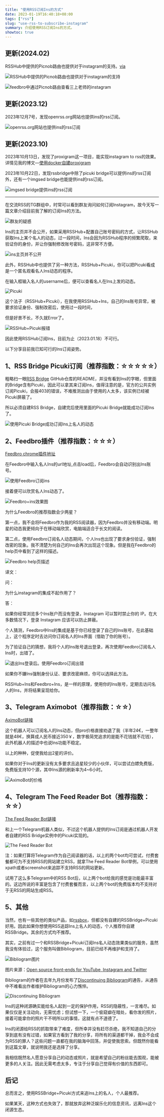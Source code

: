 ```yaml
---
title: "使用RSS订阅Ins的方式"
date: 2023-01-19T16:40:18+08:00
tags: ["rss"]
slug: "use-rss-to-subscribe-instagram"
summary: 介绍使用RSS订阅Ins的方式。
showtoc: true
---
```


## 更新(2024.02)

RSSHub中提供的Picnob路由也提供对于instagram的支持。[via](https://docs.rsshub.app/routes/social-media#instagram-user-profile-picnob)

![RSSHub中提供的Picnob路由也提供对于instagram的支持](https://cdn.sa.net/2024/02/27/7hruIfNO3n8RUka.webp)

![feedbro中通过Picnob路由查看三上老师的instagram](https://cdn.sa.net/2024/02/27/kYCmIMrsbUK4u3D.webp)

## 更新(2023.12)

2023年12月7号，发现openrss.org网站也提供ins的rss订阅。

![openrss.org网站也提供ins的rss订阅](https://vip2.loli.net/2023/12/07/FJt4L6NXl78BoT9.webp)

## 更新(2023.10)

2023年10月13日，发现了proxigram这一项目，能实现instagram to rss的效果。详情见我的博文—[使用docker自建proxigram](https://blog.gujiakai.top/2023/10/use-docker-compose-to-build-proxigram)

2023年10月22日，发现rssbridge中除了picuki bridge可以提供ins的rss订阅外，还有一个imgsed bridge也能提供ins的rss订阅。

![imgsed bridge提供ins的rss订阅](https://vip2.loli.net/2023/10/23/s7MJc2dyGCPbiat.webp)

---

在交流RSS的TG群组中，时常可以看到群友询问如何订阅Instagram，故今天写一篇文章介绍目前我了解的订阅Ins的方法。

![群友的疑惑](https://vip2.loli.net/2023/01/18/1meRb4o8FiLTSJf.webp)

Ins的主页并不会公开，如果采用RSSHub+配置自己账号密码的方式，让RSSHub获取Ins上某个名人的动态，过一段时间，Ins会因为RSSHub程序的频繁爬取，来验证你的身份，并让你强制修改账号密码，这非常不方便。

![ins主页并不公开](https://vip2.loli.net/2023/01/18/zaovHsDqYgcMC2F.webp)

此外，RSSHub中也提供了另一种方法，RSSHub+Picuki，你可以把Picuki看成是一个匿名观看名人Ins动态的程序。

在输入框输入名人的username后，便可以查看名人在Ins上发的动态。

![Picuki](https://vip2.loli.net/2023/01/18/k4TREtNXU6QmvpB.webp)

这个法子（RSSHub+Picuki），在我使用RSSHub+Ins，自己的Ins账号异常，被要求验证身份、强制改密后，使用过一段时间，

但是好景不长，不久就Error了。

![RSSHub+Picuki报错](https://vip2.loli.net/2023/01/18/FIVNDX2QMwjdf5z.webp)

因此使用RSSHub订阅Ins，目前为止（2023.01.18）不可行。

以下分享目前我已知可行的Ins订阅姿势。

## 1、RSS Bridge Picuki订阅（推荐指数：☆☆☆☆☆）

粗略扫一眼[RSS Bridge](https://github.com/RSS-Bridge/rss-bridge) GitHub仓库的README，并没有看到Ins的字眼，但里面的Bridge含有Picuki，因此可以拿其来订阅Ins，值得注意的是，官方的公共实例订阅Picuki，会报403的错误，不难推测出由于使用的人太多，该实例已经被Picuki屏蔽了。

所以必须自建RSS Bridge，自建完后使用里面的Picuki Bridge就能成功订阅Ins了。

![使用Picuki Bridge成功订阅Ins上名人的动态](https://vip2.loli.net/2023/01/18/utjJGRPANdO39pq.webp)

## 2、Feedbro插件（推荐指数：☆☆☆）

[Feedbro chrome插件地址](https://chrome.google.com/webstore/detail/feedbro/mefgmmbdailogpfhfblcnnjfmnpnmdfa/)


在Feedbro中输入名人Ins的url地址,点击load后，Feedbro会自动识别出Ins账号。

![使用Feedbro订阅ins](https://vip2.loli.net/2023/01/18/U3cl8VDdR4bP6MC.webp)

接着便可以欣赏名人Ins动态了。

![Feedbro+ins效果图](https://vip2.loli.net/2023/01/18/jN1cdvpa9mfMCkg.webp)

为什么Feedbro的推荐指数会少两星？

第一点，我不会将Feedbro作为我的RSS阅读器，因为Feedbro并没有移动端。明星的动态我更倾向于在移动端欣赏，电脑端适合于长文的阅读。

第二点，使用Feedbro订阅名人动态期间，个人Ins也出现了要求身份验证，强制改密的现象。我不清楚为何自己的Ins会再次出现这个现象。但是我在Feedbro的help页中看到了这样的描述。

![Feedbro help页描述](https://vip2.loli.net/2023/01/18/KxIFsw46gOz5Pl9.webp)

译文：

问：

为什么instagram的集成不起作用了？

答：

如果你经常浏览多个Ins账户而没有登录，Instagram 可以暂时禁止你的 IP。在大多数情况下，登录 Instagram 应该可以防止屏蔽。

个人猜测，Feedbro中Ins的集成是基于你已经登录了自己的Ins账号，在此基础上，这个程序定时去访问你订阅名人的Ins界面（借助了你的账号）。

为了验证自己的猜想，我将个人的Ins账号退出登录，再次使用Feedbro订阅名人Ins时，出错了。

![退出Ins登录后。使用Feedbro订阅出错](https://vip2.loli.net/2023/01/18/bywH2FLnYPmSxWz.webp)

如果你不嫌Ins强制身份认证、要求改密麻烦，你可以选择此方法。

RSSHub+Ins和Feedbro+Ins，是一样的原理，使用你的Ins账号，定期去访问名人的Ins，并将结果呈现给你。

## 3、Telegram Aximobot（推荐指数：☆☆）

[AximoBot链接](https://t.me/AximoBot)

这个机器人可以订阅名人的Ins动态，但pro价格直接劝退了我（半年24€，一整年就是48€，换算成人民币接近350￥，数字极简党追求的是能不花钱就不花钱），此外机器人的描述中也说Ins功能不稳定。

以上的种种，促使我给出2星的评价。

如果你对于Ins的更新没有太多要求且追星较少的小伙伴，可以尝试白嫖免费版，免费版支持10个源，其中Ins源的刷新率为4~6小时。

![AximoBot的价格](https://vip2.loli.net/2023/01/18/qcdtW3s4SU9ow7z.webp)

## 4、Telegram The Feed Reader Bot（推荐指数：☆☆）

[The Feed Reader Bot链接](https://t.me/TheFeedReaderBot)

和上一个Telegram机器人类似，不过这个机器人提供的Ins订阅是通过机器人开发者自建的RSS Bridge实例中的Picuki实现的。

![The Feed Reader Bot](https://vip2.loli.net/2023/01/18/GjSgp8RxsiHYAaV.webp)

注：如果打算将Telegram作为自己阅读器的话，以上的两个bot均可尝试，付费套餐都可为不支持RSS的网站建立RSS，就拿The Feed Reader Bot举例，可以使用xpath或者screenshot来追踪不支持RSS的网站更新。

试用了这么多Telegram中的RSS Bot后，以上两个bot给我的感觉是功能最丰富的。这边所说的丰富是包含了付费套餐而言，以上两个bot的免费版本均不支持对于无RSS的网站生成RSS。

## 5、其他

当然，也有一些其他的类似产品，如[rssbox](https://github.com/stefansundin/rssbox)，但都没有自建的RSSBridge+Picuki好用。因此如果你想使用RSS追踪Ins上名人的动态，个人推荐你自建RSSBridge。其余的方式均不推荐。

其实，之前有过一个和RSSBridge+Picuki订阅Ins名人动态效果类似的服务，虽然我没有体验过，这个服务叫做Bibliogram，目前已经不再维护和支持了。

![Bibliogram图片](https://vip2.loli.net/2023/01/18/TSO96Bczm2FGXQs.webp)

图片来源：[Open source front-ends for YouTube, Instagram and Twitter](https://youtu.be/2bgNA-jBMqQ?t=342)

Bibliogram的作者在去年九月份发布了[Discontinuing Bibliogram](https://cadence.moe/blog/2022-09-01-discontinuing-bibliogram)的通告，从通告中不难看出作者维护Bibliogram的心力憔悴。

![Discontinuing Bibliogram](https://vip2.loli.net/2023/01/18/FNeiKD8yzsfuw54.webp)

Ins的这种闭源确实能给名人起到一定的保护作用，RSS的隐蔽性，一言难尽。如果仅仅是关注动向，无需忧虑；但试想一下，一个偷窥癖在暗处，看你发的照片，接着可能拿你的照片干不明所以的事情，这就有点不道德了。

Ins的闭源给RSS的抓取带来了难度，但所幸并没有赶尽杀绝，我不知道自己的分享到底有没有过错，如果官方看到了我的分享，将所有的渠道都干掉，我会不会成为RSS的罪人？这些问题一直都在我的脑海中回荡，并促使我思索。但既然你能看到这篇文章，就说明我还是选择了分享。

我相信既然名人愿意分享自己的动态或照片，就是希望自己的粉丝能去围观，能被更多的人关注。因此无需考虑太多，专注于分享自己觉得有价值的东西即可。



## 后记

总而言之，使用RSSBridge+Picuki方式来追Ins上的名人，个人最推荐。

如果某天，这种方式也失效了，那就放弃这种泛娱乐化的信息资讯，远离Ins这个闭源生态。
